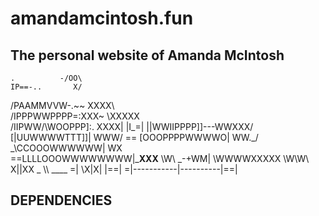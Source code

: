 # amandamcintosh.fun
##  The personal website of Amanda McIntosh
    .          -/OO\
    IP==-..       X/
    
   /PAAMMVVW-.~~  XXXX\\\
  /IPPPWWPPPP=:XXX~   \XXXXX\
 /IIPWW/\WOOPPP]:.       XXXX|
|I_=|   ||WWIIPPPP]]---WWXXX/
       [|UUWWWWTTT]]|  WWW/ ==
       [OOOPPPPWWWWO|  WW._/
       _\CCOOOWWWWWW|  WX\
   ==LLLLOOOWWWWWWWW|___XXX__
    \W\ _-+WM|   \WWWWXXXXX
     \W\\W\             X||XX
_      \\\              ____ 
=|       \X|X|          |==|
=|-----------|----------|==|


## DEPENDENCIES

